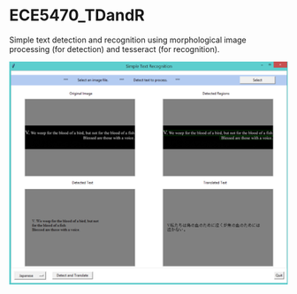 # ECE5470_TDandR
Simple text detection and recognition using morphological image processing (for detection) and tesseract (for recognition).

![alt text](https://github.com/iruminii/ECE5470_TDandR/blob/master/images/Capture.PNG "Project GUI")
